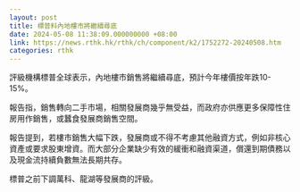 ```yaml
---
layout: post
title: 標普料內地樓市將繼續尋底
date: 2024-05-08 11:38:09.000000000 +08:00
link: https://news.rthk.hk/rthk/ch/component/k2/1752272-20240508.htm
categories: rthk
---
```


評級機構標普全球表示，內地樓市銷售將繼續尋底，預計今年樓價按年跌10-15%。

報告指，銷售轉向二手市場，相關發展商幾乎無受益，而政府亦供應更多保障性住房用作銷售，或蠶食發展商銷售空間。

報告提到，若樓市銷售大幅下跌，發展商或不得不考慮其他融資方式，例如非核心資產或要求股東增資。而大部分企業缺少有效的緩衝和融資渠道，償還到期債務以及現金流持續負數無法長期共存。

標普之前下調萬科、龍湖等發展商的評級。
